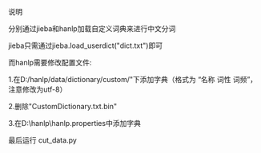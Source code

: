 说明

分别通过jieba和hanlp加载自定义词典来进行中文分词

jieba只需通过jieba.load_userdict("dict.txt")即可

而hanlp需要修改配置文件:

1.在D:/hanlp/data/dictionary/custom/"下添加字典（格式为 “名称 词性 词频”，注意修改为utf-8）

2.删除"CustomDictionary.txt.bin"

3.在D:\hanlp\hanlp.properties中添加字典


最后运行 cut_data.py
